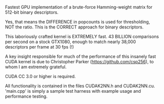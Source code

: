Fastest GPU implementation of a brute-force
Hamming-weight matrix for 512-bit binary descriptors.

Yes, that means the DIFFERENCE in popcounts is used
for thresholding, NOT the ratio. This is the CORRECT
approach for binary descriptors.

This laboriously crafted kernel is EXTREMELY fast.
43 BILLION comparisons per second on a stock GTX1080,
enough to match nearly 38,000 descriptors per frame at 30 fps (!)

A key insight responsible for much of the performance of
this insanely fast CUDA kernel is due to
Christopher Parker (https://github.com/csp256), to whom
I am extremely grateful.

CUDA CC 3.0 or higher is required.

All functionality is contained in the files CUDAK2NN.h
and CUDAK2NN.cu. 'main.cpp' is simply a sample test harness
with example usage and performance testing.

